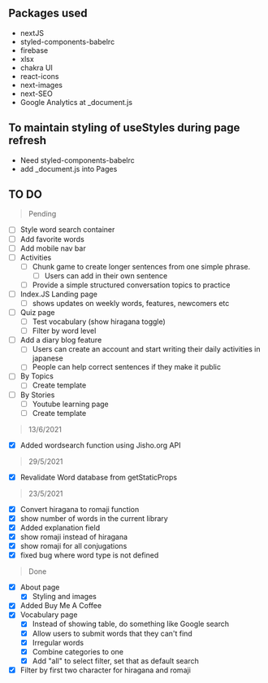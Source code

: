 ## Packages used

- nextJS
- styled-components-babelrc
- firebase
- xlsx
- chakra UI
- react-icons
- next-images
- next-SEO
- Google Analytics at \_document.js

## To maintain styling of useStyles during page refresh

- Need styled-components-babelrc
- add \_document.js into Pages

## TO DO

> Pending

- [ ] Style word search container
- [ ] Add favorite words
- [ ] Add mobile nav bar
- [ ] Activities
  - [ ] Chunk game to create longer sentences from one simple phrase.
    - [ ] Users can add in their own sentence
  - [ ] Provide a simple structured conversation topics to practice
- [ ] Index.JS Landing page
  - [ ] shows updates on weekly words, features, newcomers etc
- [ ] Quiz page
  - [ ] Test vocabulary (show hiragana toggle)
  - [ ] Filter by word level
- [ ] Add a diary blog feature
  - [ ] Users can create an account and start writing their daily activities in japanese
  - [ ] People can help correct sentences if they make it public
- [ ] By Topics
  - [ ] Create template
- [ ] By Stories
  - [ ] Youtube learning page
  - [ ] Create template

> 13/6/2021

- [x] Added wordsearch function using Jisho.org API

> 29/5/2021

- [x] Revalidate Word database from getStaticProps

> 23/5/2021

- [x] Convert hiragana to romaji function
- [x] show number of words in the current library
- [x] Added explanation field
- [x] show romaji instead of hiragana
- [x] show romaji for all conjugations
- [x] fixed bug where word type is not defined

> Done

- [x] About page
  - [x] Styling and images
- [x] Added Buy Me A Coffee
- [x] Vocabulary page
  - [x] Instead of showing table, do something like Google search
  - [x] Allow users to submit words that they can't find
  - [x] Irregular words
  - [x] Combine categories to one
  - [x] Add "all" to select filter, set that as default search
- [x] Filter by first two character for hiragana and romaji
